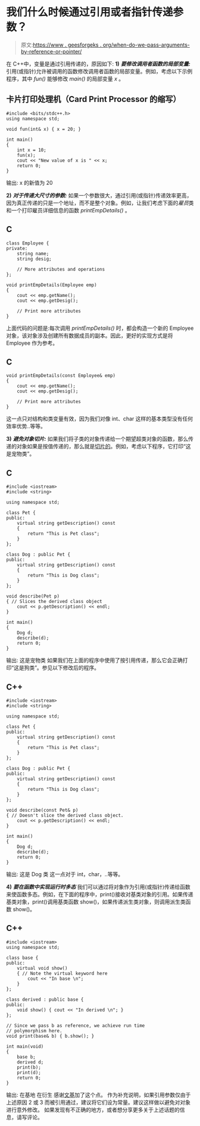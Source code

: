 # 我们什么时候通过引用或者指针传递参数？

> 原文:[https://www . geesforgeks . org/when-do-we-pass-arguments-by-reference-or-pointer/](https://www.geeksforgeeks.org/when-do-we-pass-arguments-by-reference-or-pointer/)

在 C++中，变量是通过引用传递的，原因如下:
**1)** ***要修改调用者函数的局部变量:*** 引用(或指针)允许被调用的函数修改调用者函数的局部变量。例如，考虑以下示例程序，其中 *fun()* 能够修改 *main()* 的局部变量 *x* 。

## 卡片打印处理机（Card Print Processor 的缩写）

```
#include <bits/stdc++.h>
using namespace std;

void fun(int& x) { x = 20; }

int main()
{
    int x = 10;
    fun(x);
    cout << "New value of x is " << x;
    return 0;
}
```

输出:
x 的新值为 20

**2)** ***对于传递大尺寸的参数:*** 如果一个参数很大，通过引用(或指针)传递效率更高，因为真正传递的只是一个地址，而不是整个对象。例如，让我们考虑下面的*雇员*类和一个打印雇员详细信息的函数 *printEmpDetails()* 。

## C

```
class Employee {
private:
    string name;
    string desig;

    // More attributes and operations
};

void printEmpDetails(Employee emp)
{
    cout << emp.getName();
    cout << emp.getDesig();

    // Print more attributes
}
```

上面代码的问题是:每次调用 *printEmpDetails()* 时，都会构造一个新的 Employee 对象，该对象涉及创建所有数据成员的副本。因此，更好的实现方式是将 Employee 作为参考。

## C

```
void printEmpDetails(const Employee& emp)
{
    cout << emp.getName();
    cout << emp.getDesig();

    // Print more attributes
}
```

这一点只对结构和类变量有效，因为我们对像 int、char 这样的基本类型没有任何效率优势..等等。

**3)** ***避免对象切片:*** 如果我们将子类的对象传递给一个期望超类对象的函数，那么传递的对象如果是按值传递的，那么就是[切片的](http://en.wikipedia.org/wiki/Object_slicing)。例如，考虑以下程序，它打印“这是宠物类”。

## C

```
#include <iostream>
#include <string>

using namespace std;

class Pet {
public:
    virtual string getDescription() const
    {
        return "This is Pet class";
    }
};

class Dog : public Pet {
public:
    virtual string getDescription() const
    {
        return "This is Dog class";
    }
};

void describe(Pet p)
{ // Slices the derived class object
    cout << p.getDescription() << endl;
}

int main()
{
    Dog d;
    describe(d);
    return 0;
}
```

输出:
这是宠物类
如果我们在上面的程序中使用了按引用传递，那么它会正确打印“这是狗类”。参见以下修改后的程序。

## C++

```
#include <iostream>
#include <string>

using namespace std;

class Pet {
public:
    virtual string getDescription() const
    {
        return "This is Pet class";
    }
};

class Dog : public Pet {
public:
    virtual string getDescription() const
    {
        return "This is Dog class";
    }
};

void describe(const Pet& p)
{ // Doesn't slice the derived class object.
    cout << p.getDescription() << endl;
}

int main()
{
    Dog d;
    describe(d);
    return 0;
}
```

输出:
这是 Dog 类
这一点对于 int，char，..等等。

**4)** ***要在函数中实现运行时多态***
我们可以通过将对象作为引用(或指针)传递给函数来使函数多态。例如，在下面的程序中，print()接收对基类对象的引用。如果传递基类对象，print()调用基类函数 show()，如果传递派生类对象，则调用派生类函数 show()。

## C++

```
#include <iostream>
using namespace std;

class base {
public:
    virtual void show()
    { // Note the virtual keyword here
        cout << "In base \n";
    }
};

class derived : public base {
public:
    void show() { cout << "In derived \n"; }
};

// Since we pass b as reference, we achieve run time
// polymorphism here.
void print(base& b) { b.show(); }

int main(void)
{
    base b;
    derived d;
    print(b);
    print(d);
    return 0;
}
```

输出:
在基地
在衍生
感谢[文基](https://www.geeksforgeeks.org/forums/users/venki/)加了这个点。
作为补充说明，如果引用参数仅由于上述原因 2 或 3 而被引用通过，建议将它们设为常量。建议这样做以避免对对象进行意外修改。
如果发现有不正确的地方，或者想分享更多关于上述话题的信息，请写评论。